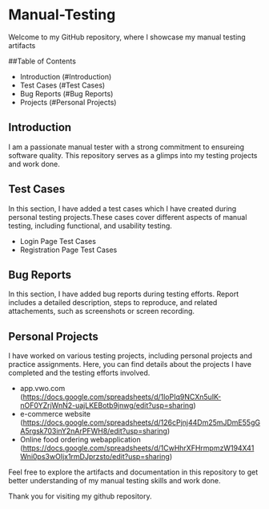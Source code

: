 # Manual-Testing 
Welcome to my GitHub repository, where I showcase my manual testing artifacts

##Table of Contents
- Introduction (#Introduction)
- Test Cases (#Test Cases)
- Bug Reports (#Bug Reports)
- Projects (#Personal Projects)

## Introduction
I am a passionate manual tester with a strong commitment to ensureing software quality. This repository serves as a glimps into my testing projects and work done.

## Test Cases
In this section, I have added a test cases which I have created during personal testing projects.These cases cover different aspects of manual testing, including functional, and usability testing.
- Login Page Test Cases
- Registration Page Test Cases

## Bug Reports
In this section, I have added bug reports during testing efforts. Report includes a detailed description, steps to reproduce, and related attachements, such as screenshots or screen recording.

## Personal Projects
I have worked on various testing projects, including personal projects and practice assignments. Here, you can find details about the projects I have completed and the testing efforts involved.
- app.vwo.com (https://docs.google.com/spreadsheets/d/1loPIq9NCXn5uIK-nOF0YZrjWnN2-uajLKEBotb9jnwg/edit?usp=sharing)
- e-commerce website (https://docs.google.com/spreadsheets/d/126cPjnj44Dm25mJDmE55gGA5rgsk703inY2nArPFWH8/edit?usp=sharing)
- Online food ordering webapplication (https://docs.google.com/spreadsheets/d/1CwHhrXFHrmpmzW194X41Wni0ps3wOIjx1rmDJprzsto/edit?usp=sharing)

Feel free to explore the artifacts and documentation in this repository to get better understanding of my manual testing skills and work done.

Thank you for visiting my github repository.

